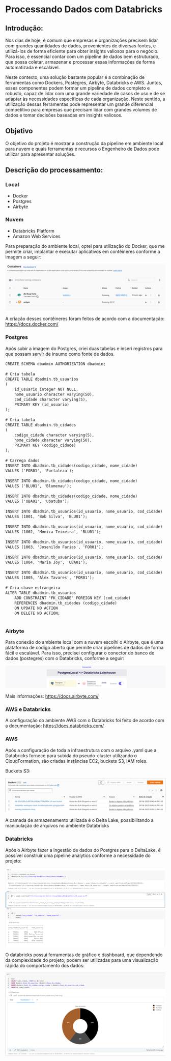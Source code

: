 # Processando Dados com Databricks

## Introdução:

Nos dias de hoje, é comum que empresas e organizações precisem lidar com grandes quantidades de dados, provenientes de diversas fontes, e utilizá-los de forma eficiente para obter insights valiosos para o negócio. Para isso, é essencial contar com um pipeline de dados bem estruturado, que possa coletar, armazenar e processar essas informações de forma automatizada e escalável.

Neste contexto, uma solução bastante popular é a combinação de ferramentas como Dockers, Postegres, Airbyte, Databricks e AWS. Juntos, esses componentes podem formar um pipeline de dados completo e robusto, capaz de lidar com uma grande variedade de casos de uso e de se adaptar às necessidades específicas de cada organização. Neste sentido, a utilização dessas ferramentas pode representar um grande diferencial competitivo para empresas que precisam lidar com grandes volumes de dados e tomar decisões baseadas em insights valiosos.

## Objetivo

O objetivo do projeto é mostrar a construção da pipeline em ambiente local para nuvem e quais ferramentas e recursos o Engenheiro de Dados pode utilizar para apresentar soluções.

## Descrição do processamento:

### Local

- Docker
- Postgres
- Airbyte

### Nuvem

- Databricks Platform
- Amazon Web Services

Para preparação do ambiente local, optei para utilização do Docker, que me permite criar, implantar e executar aplicativos em contêineres conforme a imagem a seguir:

![docker](https://github.com/tycianojr/processando-dados-databricks/blob/main/img/docker.png)

A criação desses contêineres foram feitos de acordo com a documentação: https://docs.docker.com/

### Postgres

Após subir a imagem do Postgres, criei duas tabelas e inseri registros para que possam servir de insumo como fonte de dados.

```
CREATE SCHEMA dbadmin AUTHORIZATION dbadmin;

# Cria tabela
CREATE TABLE dbadmin.tb_usuarios
(
    id_usuario integer NOT NULL,
    nome_usuario character varying(50),
    cod_cidade character varying(5),
    PRIMARY KEY (id_usuario)
);

# Cria tabela
CREATE TABLE dbadmin.tb_cidades
(
    codigo_cidade character varying(5),
    nome_cidade character varying(50),
    PRIMARY KEY (codigo_cidade)
);

# Carrega dados
INSERT INTO dbadmin.tb_cidades(codigo_cidade, nome_cidade)
VALUES ('FOR01', 'Fortaleza');

INSERT INTO dbadmin.tb_cidades(codigo_cidade, nome_cidade)
VALUES ('BLU01', 'Blumenau');

INSERT INTO dbadmin.tb_cidades(codigo_cidade, nome_cidade)
VALUES ('UBA01', 'Ubatuba');

INSERT INTO dbadmin.tb_usuarios(id_usuario, nome_usuario, cod_cidade)
VALUES (1001, 'Bob Silva', 'BLU01');

INSERT INTO dbadmin.tb_usuarios(id_usuario, nome_usuario, cod_cidade)
VALUES (1002, 'Monica Teixeira', 'BLU01');

INSERT INTO dbadmin.tb_usuarios(id_usuario, nome_usuario, cod_cidade)
VALUES (1003, 'Josenildo Farias', 'FOR01');

INSERT INTO dbadmin.tb_usuarios(id_usuario, nome_usuario, cod_cidade)
VALUES (1004, 'Maria Joy', 'UBA01');

INSERT INTO dbadmin.tb_usuarios(id_usuario, nome_usuario, cod_cidade)
VALUES (1005, 'Alex Tavares', 'FOR01');

# Cria chave estrangeira
ALTER TABLE dbadmin.tb_usuarios
    ADD CONSTRAINT "FK_CIDADE" FOREIGN KEY (cod_cidade)
    REFERENCES dbadmin.tb_cidades (codigo_cidade)
    ON UPDATE NO ACTION
    ON DELETE NO ACTION;


```

### Airbyte

Para conexão do ambiente local com a nuvem escolhi o Airbyte, que é uma plataforma de código aberto que permite criar pipelines de dados de forma fácil e escalável. Para isso, precisei configurar o conector do banco de dados (postegres) com o Databricks, conforme a seguir:

![airbyte](https://github.com/tycianojr/processando-dados-databricks/blob/main/img/airbyte1.png)

Mais informações: https://docs.airbyte.com/

### AWS e Databricks

A configuração do ambiente AWS com o Databricks foi feito de acordo com a documentação: https://docs.databricks.com/

### AWS

Após a configuração de toda a infraestrutura com o arquivo .yaml que a Databricks fornece para subida do pseudo-cluster utilizando o CloudFormation, são criadas instâncias EC2, buckets S3, IAM roles.

Buckets S3:

![airbyte](https://github.com/tycianojr/processando-dados-databricks/blob/main/img/bucket.png)


A camada de armazenamento utilizada é o Delta Lake, possibilitando a manipulação de arquivos no ambiente Databricks

### Databricks

Após o Airbyte fazer a ingestão de dados do Postgres para o DeltaLake, é possível construir uma pipeline analytics conforme a necessidade do projeto:

![databricks1](https://github.com/tycianojr/processando-dados-databricks/blob/main/img/databricks1.png)

O databricks possui ferramentas de gráfico e dashboard, que dependendo da complexidade do projeto, podem ser utilizadas para uma visualização rápida do comportamento dos dados:

![databricks1](https://github.com/tycianojr/processando-dados-databricks/blob/main/img/databricks2.png)



